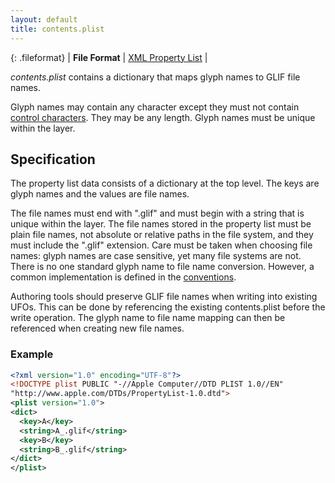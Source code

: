 ```yaml
---
layout: default
title: contents.plist
---
```


{: .fileformat}
| **File Format** | [XML Property List](http://www.apple.com/DTDs/PropertyList-1.0.dtd) |

*contents.plist* contains a dictionary that maps glyph names to GLIF file names.

Glyph names may contain any character except they must not contain [control characters]. They may be any length. Glyph names must be unique within the layer.

## Specification

The property list data consists of a dictionary at the top level. The keys are glyph names and the values are file names.

The file names must end with ".glif" and must begin with a string that is unique within the layer. The file names stored in the property list must be plain file names, not absolute or relative paths in the file system, and they must include the ".glif" extension. Care must be taken when choosing file names: glyph names are case sensitive, yet many file systems are not. There is no one standard glyph name to file name conversion. However, a common implementation is defined in the [conventions].

Authoring tools should preserve GLIF file names when writing into existing UFOs. This can be done by referencing the existing contents.plist before the write operation. The glyph name to file name mapping can then be referenced when creating new file names.

### Example

```xml
<?xml version="1.0" encoding="UTF-8"?>
<!DOCTYPE plist PUBLIC "-//Apple Computer//DTD PLIST 1.0//EN"
"http://www.apple.com/DTDs/PropertyList-1.0.dtd">
<plist version="1.0">
<dict>
  <key>A</key>
  <string>A_.glif</string>
  <key>B</key>
  <string>B_.glif</string>
</dict>
</plist>
```

  [conventions]: ../../conventions
  [control characters]: ../../conventions/#controls

